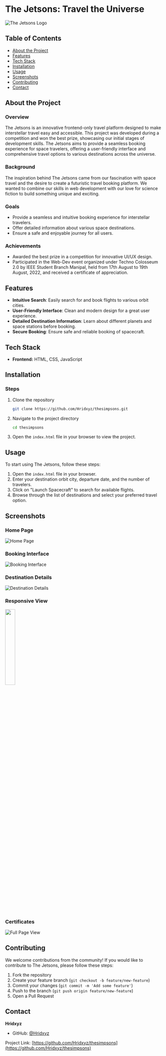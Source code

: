 # The Jetsons: Travel the Universe

![The Jetsons Logo](spaceshipicon.png)

## Table of Contents
- [About the Project](#about-the-project)
- [Features](#features)
- [Tech Stack](#tech-stack)
- [Installation](#installation)
- [Usage](#usage)
- [Screenshots](#screenshots)
- [Contributing](#contributing)
- [Contact](#contact)

## About the Project

### Overview
The Jetsons is an innovative frontend-only travel platform designed to make interstellar travel easy and accessible. This project was developed during a competition and won the best prize, showcasing our initial stages of development skills. The Jetsons aims to provide a seamless booking experience for space travelers, offering a user-friendly interface and comprehensive travel options to various destinations across the universe.

### Background
The inspiration behind The Jetsons came from our fascination with space travel and the desire to create a futuristic travel booking platform. We wanted to combine our skills in web development with our love for science fiction to build something unique and exciting.

### Goals
- Provide a seamless and intuitive booking experience for interstellar travelers.
- Offer detailed information about various space destinations.
- Ensure a safe and enjoyable journey for all users.

### Achievements
- Awarded the best prize in a competition for innovative UI/UX design.
- Participated in the Web-Dev event organized under Techno Colosseum 2.0 by IEEE Student Branch Manipal, held from 17th August to 19th August, 2022, and received a certificate of appreciation.

## Features

- **Intuitive Search**: Easily search for and book flights to various orbit cities.
- **User-Friendly Interface**: Clean and modern design for a great user experience.
- **Detailed Destination Information**: Learn about different planets and space stations before booking.
- **Secure Booking**: Ensure safe and reliable booking of spacecraft.

## Tech Stack

- **Frontend:** HTML, CSS, JavaScript

## Installation

### Steps

1. Clone the repository
   ```sh
   git clone https://github.com/Hridxyz/thesimpsons.git
   ```
2. Navigate to the project directory
   ```sh
   cd thesimpsons
   ```
3. Open the `index.html` file in your browser to view the project.

## Usage

To start using The Jetsons, follow these steps:

1. Open the `index.html` file in your browser.
2. Enter your destination orbit city, departure date, and the number of travelers.
3. Click on "Launch Spacecraft" to search for available flights.
4. Browse through the list of destinations and select your preferred travel option.

## Screenshots

### Home Page
![Home Page](HOME.png)

### Booking Interface
![Booking Interface](SS2.png)

### Destination Details
![Destination Details](stations.png)

### Responsive View
<img src="SS2.png" alt="" width="25%">

### Certificates
![Full Page View](Certificates.png)

## Contributing

We welcome contributions from the community! If you would like to contribute to The Jetsons, please follow these steps:

1. Fork the repository
2. Create your feature branch (`git checkout -b feature/new-feature`)
3. Commit your changes (`git commit -m 'Add some feature'`)
4. Push to the branch (`git push origin feature/new-feature`)
5. Open a Pull Request

## Contact

**Hridxyz**
- GitHub: [@Hridxyz](https://github.com/Hridxyz)

Project Link: [https://github.com/Hridxyz/thesimpsons](https://github.com/Hridxyz/thesimpsons)
